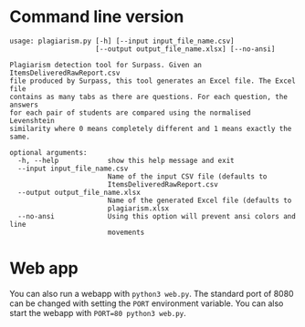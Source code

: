 Command line version
====================

```
usage: plagiarism.py [-h] [--input input_file_name.csv]
                     [--output output_file_name.xlsx] [--no-ansi]

Plagiarism detection tool for Surpass. Given an ItemsDeliveredRawReport.csv
file produced by Surpass, this tool generates an Excel file. The Excel file
contains as many tabs as there are questions. For each question, the answers
for each pair of students are compared using the normalised Levenshtein
similarity where 0 means completely different and 1 means exactly the same.

optional arguments:
  -h, --help            show this help message and exit
  --input input_file_name.csv
                        Name of the input CSV file (defaults to
                        ItemsDeliveredRawReport.csv
  --output output_file_name.xlsx
                        Name of the generated Excel file (defaults to
                        plagiarism.xlsx
  --no-ansi             Using this option will prevent ansi colors and line
                        movements
```

Web app
=======

You can also run a webapp with `python3 web.py`. The standard port of 8080 can
be changed with setting the `PORT` environment variable. You can also start the
webapp with `PORT=80 python3 web.py`.
